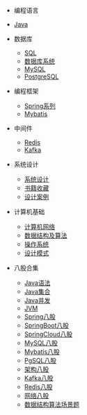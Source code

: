 - 编程语言
  
- [Java](编程语言/Java/)
  
- 数据库
  - [SQL](数据库/SQL/) 
  - [数据库系统](数据库/数据库原理/)
  - [MySQL](数据库/MySQL/)
  - [PostgreSQL](数据库/PgSQL/)

- 编程框架
  - [Spring系列](编程框架/Spring系列/)
  - [Mybatis](编程框架/Mybatis/) 

- 中间件
  - [Redis](中间件/Redis/)
  - [Kafka](中间件/Kafka/)
  
- 系统设计
  - [系统设计](系统架构/) 
  - [书籍收藏](系统架构/课程书籍/)
  - [设计案例](系统架构/系统设计案例/) 

- 计算机基础
  - [计算机网络](计算机基础/计算机网络/)
  - [数据结构及算法](计算机基础/数据结构及算法/)
  - [操作系统](计算机基础/操作系统/)
  - [设计模式](计算机基础/设计模式/)
  
- 八股合集

  - [Java语法](/编程语言/Java/Java语法八股.md)
  - [Java集合](/编程语言/Java/集合八股.md)
  - [Java并发](/编程语言/Java/多线程八股.md)
  - [JVM](/编程语言/Java/JVM八股.md)
  - [Spring八股](/编程框架/Spring系列/Spring八股.md)
  - [SpringBoot八股](/编程框架/Spring系列/SpringBoot八股.md)
  - [SpringCloud八股](/编程框架/Spring系列/SpringCloud八股.md)
  - [MySQL八股](/数据库/MySQL/MySQL八股.md)
  - [Mybatis八股](/编程框架/Mybatis/Mybatis八股.md)
  - [PgSQL八股](/数据库/PgSQL/PgSQL八股.md)
  - [架构八股](系统架构/架构八股.md)
  - [Kafka八股](/中间件/Kafka/Kafka八股.md)
  - [Redis八股](/中间件/Redis/Redis八股.md)
  - [网络八股](/计算机基础/计算机网络/计网八股.md)
  - [数据结构算法场景题](/计算机基础/数据结构及算法/场景算法题.md)

  
